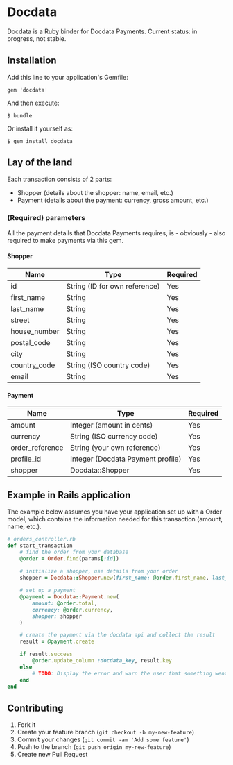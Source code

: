 # Docdata

Docdata is a Ruby binder for Docdata Payments. Current status: in progress, not stable.

## Installation

Add this line to your application's Gemfile:

    gem 'docdata'

And then execute:

    $ bundle

Or install it yourself as:

    $ gem install docdata

## Lay of the land

Each transaction consists of 2 parts:

- Shopper (details about the shopper: name, email, etc.)
- Payment (details about the payment: currency, gross amount, etc.) 

### (Required) parameters
All the payment details that Docdata Payments requires, is - obviously - also required to make payments via this gem.

#### Shopper
| Name | Type | Required |
|-----------|------------|---------|
| id | String (ID for own reference) | Yes
| first_name | String | Yes |
|	last_name | String | Yes |
| street | String | Yes |
| house_number | String | Yes |
| postal_code | String | Yes |
| city | String | Yes |
| country_code | String (ISO country code) | Yes |
| email | String | Yes |

#### Payment
| Name | Type | Required |
|-----------|------------|---------|
| amount | Integer (amount in cents) | Yes |
| currency | String (ISO currency code) | Yes |
| order_reference | String (your own reference) | Yes |
| profile_id | Integer (Docdata Payment profile)| Yes |
| shopper | Docdata::Shopper | Yes |


## Example in Rails application
The example below assumes you have your application set up with a Order model, which contains the information needed for this transaction (amount, name, etc.).
```ruby
# orders_controller.rb
def start_transaction
	# find the order from your database
	@order = Order.find(params[:id])
	
	# initialize a shopper, use details from your order
	shopper = Docdata::Shopper.new(first_name: @order.first_name, last_name: @order.last_name)

	# set up a payment
	@payment = Docdata::Payment.new(
		amount: @order.total, 
		currency: @order.currency, 
		shopper: shopper
	)

	# create the payment via the docdata api and collect the result
	result = @payment.create

	if result.success
		@order.update_column :docdata_key, result.key
	else
		# TODO: Display the error and warn the user that something went wrong.
	end
end
```

## Contributing

1. Fork it
2. Create your feature branch (`git checkout -b my-new-feature`)
3. Commit your changes (`git commit -am 'Add some feature'`)
4. Push to the branch (`git push origin my-new-feature`)
5. Create new Pull Request
